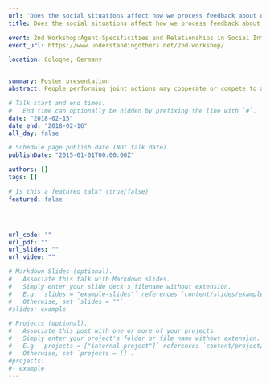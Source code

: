 ```yaml
---
url: 'Does the social situations affect how we process feedback about our actions3'
title: Does the social situations affect how we process feedback about our actions?

event: 2nd Workshop:Agent-Specificities and Relationships in Social Interactions
event_url: https://www.understandingothers.net/2nd-workshop/

location: Cologne, Germany


summary: Poster presentation
abstract: People performing joint actions may cooperate or compete to achieve their joint or individual goals. In the present study, we investigated the neural processes underpinning error and monetary rewards processing in such situations using EEG. We analyzed event-related potentials (ERPs) triggered by feedback about individual and joint actions in cooperative and competitive situations. Twenty pairs (N=40) of participants performed a joint four-alternative forced choice (4AFC) visual task either cooperatively or competitively (factor social situation). At the end of each trial, participants received visual performance feedback and monetary rewards. Specifically, the feedback included individual and joint errors.  Furthermore, the resulting positive, negative or neutral monetary rewards were dependent on the social situation. A threshold free cluster analysis of EEG data revealed two significant clusters. We found that there is a main effect of the valence of the outcome around 220 milliseconds after the feedback presentation at midline frontal electrodes. This cluster (FRN) was more negative for losses than wins in both social situations. Moreover, we found that there is a main effect of the social situation around 120 milliseconds after the feedback presentation at centro-temporal (left) electrodes. This cluster was more positive for the competitive than for the cooperative situation. In sum, our results replicate previous studies about FRN and extend them by comparing neurophysiological responses to positive and negative outcomes in a competitive situation, which simultaneously engage two participants. Moreover, our results that human first process the information about the social situation and then evaluate the outcome. 

# Talk start and end times.
#   End time can optionally be hidden by prefixing the line with `#`.
date: "2018-02-15"
date_end: "2018-02-16"
all_day: false

# Schedule page publish date (NOT talk date).
publishDate: "2015-01-01T00:00:00Z"

authors: []
tags: []

# Is this a featured talk? (true/false)
featured: false




url_code: ""
url_pdf: ""
url_slides: ""
url_video: ""

# Markdown Slides (optional).
#   Associate this talk with Markdown slides.
#   Simply enter your slide deck's filename without extension.
#   E.g. `slides = "example-slides"` references `content/slides/example-slides.md`.
#   Otherwise, set `slides = ""`.
#slides: example

# Projects (optional).
#   Associate this post with one or more of your projects.
#   Simply enter your project's folder or file name without extension.
#   E.g. `projects = ["internal-project"]` references `content/project/deep-learning/index.md`.
#   Otherwise, set `projects = []`.
#projects:
#- example
---
```


